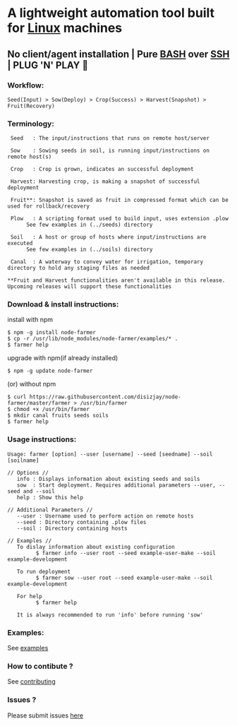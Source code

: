 # A lightweight automation tool built for [Linux](https://en.wikipedia.org/wiki/Linux) machines
## No client/agent installation | Pure [BASH](https://en.wikipedia.org/wiki/Bash_(Unix_shell)) over [SSH](https://en.wikipedia.org/wiki/Secure_Shell) | PLUG 'N' PLAY :rocket:

### Workflow:
```
Seed(Input) > Sow(Deploy) > Crop(Success) > Harvest(Snapshot) > Fruit(Recovery)
```

### Terminology:
```
 Seed	: The input/instructions that runs on remote host/server

 Sow	: Sowing seeds in soil, is running input/instructions on remote host(s)

 Crop	: Crop is grown, indicates an successful deployment

 Harvest: Harvesting crop, is making a snapshot of successful deployment

 Fruit**: Snapshot is saved as fruit in compressed format which can be used for rollback/recovery

 Plow	: A scripting format used to build input, uses extension .plow
	  See few examples in (../seeds) directory

 Soil	: A host or group of hosts where input/instructions are executed
	  See few examples in (../soils) directory

 Canal	: A waterway to convey water for irrigation, temporary directory to hold any staging files as needed

**Fruit and Harvest functionalities aren't available in this release. Upcoming releases will support these functionalities
```

### Download & install instructions:
install with npm
```
$ npm -g install node-farmer
$ cp -r /usr/lib/node_modules/node-farmer/examples/* .
$ farmer help
```
upgrade with npm(if already installed)
```
$ npm -g update node-farmer
```
(or) without npm
```
$ curl https://raw.githubusercontent.com/disizjay/node-farmer/master/farmer > /usr/bin/farmer
$ chmod +x /usr/bin/farmer
$ mkdir canal fruits seeds soils
$ farmer help
```

### Usage instructions:
```
Usage: farmer [option] --user [username] --seed [seedname] --soil [soilname]

// Options //
   info : Displays information about existing seeds and soils
   sow  : Start deployment. Requires additional parameters --user, --seed and --soil
   help : Show this help

// Additional Parameters //
   --user : Username used to perform action on remote hosts
   --seed : Directory containing .plow files
   --soil : Directory containing hosts

// Examples //
   To dislay information about existing configuration
         $ farmer info --user root --seed example-user-make --soil example-development

   To run deployment
         $ farmer sow --user root --seed example-user-make --soil example-development

   For help
         $ farmer help

   It is always recommended to run 'info' before running 'sow'
```

### Examples:
See [examples](https://github.com/disizjay/node-farmer/tree/master/examples)

### How to contibute ? 
See [contributing](https://github.com/disizjay/node-farmer/blob/master/CONTRIBUTING.md)

### Issues ?
Please submit issues [here](https://github.com/disizjay/node-farmer/issues/new)
